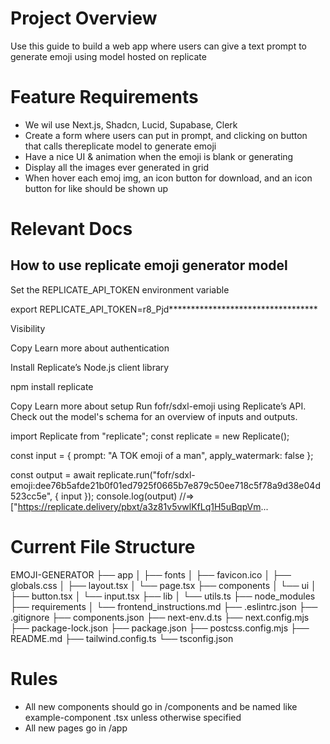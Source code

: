 # Project Overview
Use this guide to build a web app where users can give a text prompt to generate emoji using model hosted on replicate

# Feature Requirements
- We wil use Next.js, Shadcn, Lucid, Supabase, Clerk
- Create a form where users can put in prompt, and clicking on button that calls thereplicate model to generate emoji
- Have a nice UI & animation when the emoji is blank or generating
- Display all the images ever generated in grid
- When hover each emoj img, an icon button for download, and an icon button for like should be shown up

# Relevant Docs
## How to use replicate emoji generator model

Set the REPLICATE_API_TOKEN environment variable

export REPLICATE_API_TOKEN=r8_Pjd**********************************

Visibility

Copy
Learn more about authentication

Install Replicate’s Node.js client library

npm install replicate

Copy
Learn more about setup
Run fofr/sdxl-emoji using Replicate’s API. Check out the model's schema for an overview of inputs and outputs.

import Replicate from "replicate";
const replicate = new Replicate();

const input = {
    prompt: "A TOK emoji of a man",
    apply_watermark: false
};

const output = await replicate.run("fofr/sdxl-emoji:dee76b5afde21b0f01ed7925f0665b7e879c50ee718c5f78a9d38e04d523cc5e", { input });
console.log(output)
//=> ["https://replicate.delivery/pbxt/a3z81v5vwlKfLq1H5uBqpVm...

# Current File Structure
EMOJI-GENERATOR
├── app
│   ├── fonts
│   ├── favicon.ico
│   ├── globals.css
│   ├── layout.tsx
│   └── page.tsx
├── components
│   └── ui
│       ├── button.tsx
│       └── input.tsx
├── lib
│   └── utils.ts
├── node_modules
├── requirements
│   └── frontend_instructions.md
├── .eslintrc.json
├── .gitignore
├── components.json
├── next-env.d.ts
├── next.config.mjs
├── package-lock.json
├── package.json
├── postcss.config.mjs
├── README.md
├── tailwind.config.ts
└── tsconfig.json

# Rules
- All new components should go in /components and be named like example-component .tsx unless otherwise specified
- All new pages go in /app